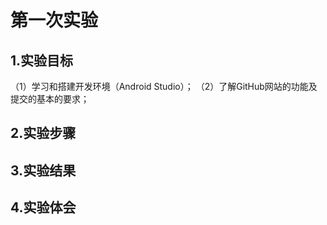 # 第一次实验

## 1.实验目标
（1）学习和搭建开发环境（Android Studio）；
（2）了解GitHub网站的功能及提交的基本的要求；

## 2.实验步骤

## 3.实验结果


## 4.实验体会
